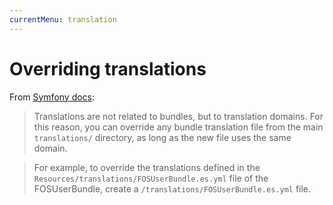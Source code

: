 ```yaml
---
currentMenu: translation
---
```

# Overriding translations

From [Symfony docs](https://symfony.com/doc/current/bundles/override.html#translations):

> Translations are not related to bundles, but to translation domains. For this reason, you can override any bundle translation file from the main `translations/` directory, as long as the new file uses the same domain.

> For example, to override the translations defined in the `Resources/translations/FOSUserBundle.es.yml` file of the FOSUserBundle, create a `/translations/FOSUserBundle.es.yml` file.
